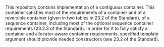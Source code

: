 
This repository contains implementation of a contiguous container. This container satisfies most of the requirements of a container and of a reversible container
(given in two tables in 23.2 of the Standard), of a sequence container, including most of the optional sequence container requirements (23.2.3 of the Standard).
In order for it to fully satisfy a container and allocator-aware container requirements, specified template argument should provide needed constructors (see 23.2 of the Standard).

